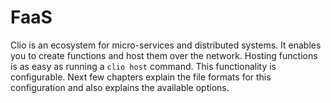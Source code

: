 # FaaS

Clio is an ecosystem for micro-services and distributed systems. It enables you to create functions and host them over the network. Hosting functions is as easy as running a `clio host` command. This functionality is configurable. Next few chapters explain the file formats for this configuration and also explains the available options.

